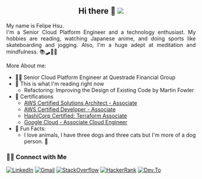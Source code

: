 <div align="center">
    <h2>Hi there 👋  
        <img src="https://visitor-badge.glitch.me/badge?page_id=hsulipe.hsulipe" />
    </h2>
    <p align="justify">
        My name is Felipe Hsu.</br>
        I'm a Senior Cloud Platform Engineer and a technology enthusiast. My hobbies are reading, watching Japanese anime, and doing sports like skateboarding and jogging. 
        Also, I'm a huge adept at meditation and mindfulness. 📚🛹🏃🧘
    </p>
</div>

More About me:
- 👨‍💼 Senior Cloud Platform Engineer at Questrade Financial Group
- 📖 This is what I'm reading right now
    - Refactoring: Improving the Design of Existing Code by Martin Fowler
- 📜 Certifications
    - [AWS Certified Solutions Architect - Associate](https://www.credly.com/badges/96a98462-4d47-4b2c-a01f-be0b1b84d65a/public_url)
    - [AWS Certified Developer - Associate](https://www.credly.com/badges/e31fd487-5ac3-4268-8e74-5415ba61355f/public_url)
    - [HashiCorp Certified: Terraform Associate](https://www.credly.com/badges/87f5ca62-b686-4da2-8aa9-1dc63a8e2896/public_url)
    - [Google Cloud - Associate Cloud Engineer](https://www.credential.net/f8d7f2d2-242f-4363-820e-9200825e2cc2)
- 🕺 Fun Facts:
    - I love animals, I have three dogs and three cats but I'm more of a dog person. 🐶

### 🤝🏻 Connect with Me

[![LinkedIn](https://img.shields.io/badge/-Linkedin-0077B5?style=for-the-badge&logo=Linkedin&logoColor=white)](https://www.linkedin.com/in/felipe-hsu-2a604012b/)
[![Gmail](https://img.shields.io/badge/-Gmail-D14836?style=for-the-badge&logo=Gmail&logoColor=white)](mailto:felipe_hsu@hotmail.com)
[![StackOverflow](https://img.shields.io/badge/-StackOverflow-F48225?style=for-the-badge&logo=stackoverflow&logoColor=white)](https://stackoverflow.com/users/10719043/felipe-hsu)
[![HackerRank](https://img.shields.io/badge/-HackeRank-2EC866?style=for-the-badge&logo=hackerrank&logoColor=white)](https://www.hackerrank.com/hsufelipe)
[![Dev.To](https://img.shields.io/badge/-dev.to-0A0A0A?style=for-the-badge&logo=dev.to&logoColor=white)](https://dev.to/hsulipe)

